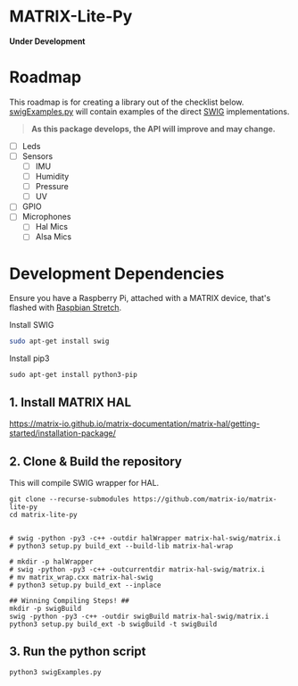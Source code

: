 # MATRIX-Lite-Py
**Under Development**

# Roadmap
This roadmap is for creating a library out of the checklist below. [swigExamples.py](swigExamples.py) will contain examples of the direct [SWIG](https://github.com/matrix-io/matrix-hal-swig/tree/c66eebc4318f3f9147649a617cf0d708575bfac8) implementations.

> **As this package develops, the API will improve and may change.**
- [ ] Leds
- [ ] Sensors
  - [ ] IMU
  - [ ] Humidity
  - [ ] Pressure
  - [ ] UV
- [ ] GPIO
- [ ] Microphones
  - [ ] Hal Mics
  - [ ] Alsa Mics

# Development Dependencies
Ensure you have a Raspberry Pi, attached with a MATRIX device, that's flashed with [Raspbian Stretch](https://www.raspberrypi.org/blog/raspbian-stretch/).

Install SWIG 
```bash
sudo apt-get install swig
```
Install pip3
```
sudo apt-get install python3-pip
```

## 1. Install MATRIX HAL
https://matrix-io.github.io/matrix-documentation/matrix-hal/getting-started/installation-package/

## 2. Clone & Build the repository
This will compile SWIG wrapper for HAL.
```
git clone --recurse-submodules https://github.com/matrix-io/matrix-lite-py
cd matrix-lite-py


# swig -python -py3 -c++ -outdir halWrapper matrix-hal-swig/matrix.i
# python3 setup.py build_ext --build-lib matrix-hal-wrap

# mkdir -p halWrapper
# swig -python -py3 -c++ -outcurrentdir matrix-hal-swig/matrix.i
# mv matrix_wrap.cxx matrix-hal-swig
# python3 setup.py build_ext --inplace

## Winning Compiling Steps! ##
mkdir -p swigBuild
swig -python -py3 -c++ -outdir swigBuild matrix-hal-swig/matrix.i
python3 setup.py build_ext -b swigBuild -t swigBuild

```
<!-- 
longer git clone alternative:
git clone https://github.com/matrix-io/matrix-lite-py
git submodule init
git submodule update 
-->

## 3. Run the python script
```
python3 swigExamples.py
```

